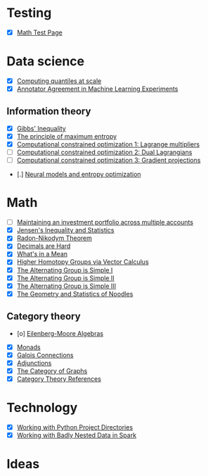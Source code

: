 # Testing
- [X] [Math Test Page](test/2017-02-12-math-test)

# Data science
- [X] [Computing quantiles at scale](ds/2020-06-21-compute-quantiles)
- [X] [Annotator Agreement in Machine Learning Experiments](ds/2018-02-12-iaa)

## Information theory
- [X] [Gibbs' Inequality](ds/info-theory/2019-05-27-gibbs-inequality)
- [X] [The principle of maximum entropy](ds/info-theory/2022-01-27-max-entropy)
- [X] [Computational constrained optimization 1: Lagrange multipliers](ds/info-theory/2022-01-31-constrained-optimization-1)
- [ ] [Computational constrained optimization 2: Dual Lagrangians](ds/info-theory/2022-01-31-constrained-optimization-2)
- [ ] [Computational constrained optimization 3: Gradient projections](ds/info-theory/2022-01-31-constrained-optimization-3)
- [.] [Neural models and entropy optimization](ds/info-theory/2021-02-21-neural-entropy)

# Math
- [ ] [Maintaining an investment portfolio across multiple accounts](math/2021-06-12-invest-multiple-accounts)
- [X] [Jensen's Inequality and Statistics](math/2019-09-01-jensen-inequality)
- [X] [Radon-Nikodym Theorem](math/2019-05-27-radon-nikodym)
- [X] [Decimals are Hard](math/2018-04-14-decimals)
- [X] [What's in a Mean](math/2017-03-11-averages)
- [X] [Higher Homotopy Groups via Vector Calculus](math/2014-12-09-higher-homotopy-calculus)
- [X] [The Alternating Group is Simple I](math/2014-04-19-alternating-simple-1)
- [X] [The Alternating Group is Simple II](math/2014-04-19-alternating-simple-2)
- [X] [The Alternating Group is Simple III](math/2014-04-19-alternating-simple-3)
- [X] [The Geometry and Statistics of Noodles](math/2013-01-07-crofton)

## Category theory
- [o] [Eilenberg-Moore Algebras](math/category-theory/2017-09-16-eilenberg-moore)
- [X] [Monads](math/category-theory/2017-09-13-monads)
- [X] [Galois Connections](math/category-theory/2017-09-02-galois_connections)
- [X] [Adjunctions](math/category-theory/2017-09-02-adjunctions)
- [X] [The Category of Graphs](math/category-theory/2017-05-03-graphs)
- [X] [Category Theory References](math/category-theory/2017-04-28-references)

# Technology
- [X] [Working with Python Project Directories](tech/2020-03-05-gitroot)
- [X] [Working with Badly Nested Data in Spark](tech/2019-05-05-nested-spark)

# Ideas
